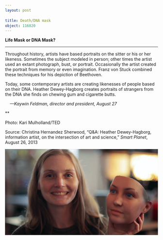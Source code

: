 ```yaml
---
layout: post

title: Death/DNA mask
object: 116020
---
```

**Life Mask or DNA Mask?**

****

Throughout history, artists have based portraits on the sitter or his or her likeness. Sometimes the subject modeled in person; other times the artist used an extant photograph, bust, or portrait. Occasionally the artist created the portrait from memory or even imagination. Franz von Stuck combined these techniques for his depiction of Beethoven.

Today, some contemporary artists are creating likenesses of people based on their DNA. Heather Dewey-Hagborg creates portraits of strangers from the DNA she finds on chewing gum and cigarette butts. 

    *—Kaywin Feldman, director and president, August 27*

**

Photo: Kari Mulholland/TED

Source: Christina Hernandez Sherwood, “Q&A: Heather Dewey-Hagborg, information artist, on the intersection of art and science,” *Smart Planet*, August 26, 2013

![](../images/13.08.27_Feldman_DeathMaskEDIT-1.jpeg)
